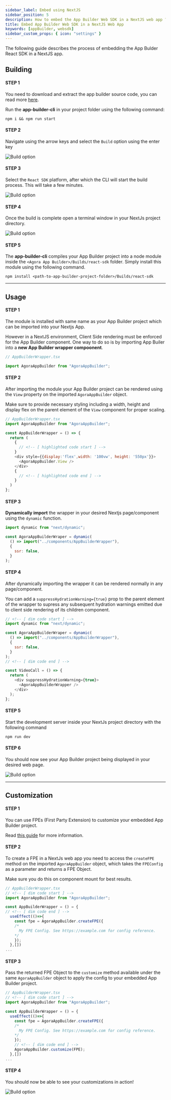 ```yaml
---
sidebar_label: Embed using NextJS
sidebar_position: 5
description: How to embed the App Builder Web SDK in a NextJS web app ?
title: Embed App Builder Web SDK in a NextJS Web App
keywords: [appBuilder, websdk]
sidebar_custom_props: { icon: "settings" }
---
```


The following guide describes the process of embedding the App Bulder React SDK in a NextJS app.

## Building

#### STEP 1

<!-- LHS -->

You need to download and extract the app builder source code, you can read more [here](/turn-key/quickstart).

Run the **app-builder-cli** in your project folder using the following command:

<!-- RHS -->

```shell
npm i && npm run start
```

#### STEP 2

<!-- LHS -->

Navigate using the arrow keys and select the `Build` option using the enter key

<!-- RHS -->

<!-- ![Main menu, Build highlighted screenshot](./1.png) -->
<image alt="Build option" lightImageSrc="sdk/nextjs/1.png" darkImageSrc="sdk/nextjs/1.png" />

#### STEP 3

<!-- LHS -->

Select the `React SDK` platform, after which the CLI will start the build process. This will take a few minutes.

<!-- RHS -->

<!-- ![Build menu, React-SDK highlighted screenshot](./2.png) -->
<image alt="Build option" lightImageSrc="sdk/nextjs/2.png" darkImageSrc="sdk/nextjs/2.png" />

#### STEP 4

<!-- LHS -->

Once the build is complete open a terminal window in your NextJs project directory.

<!-- RHS -->

<!-- ![Terminal window inside Next js project folder](./3.png) -->
<image alt="Build option" lightImageSrc="sdk/nextjs/3.png" darkImageSrc="sdk/nextjs/3.png" />

#### STEP 5

<!-- LHS -->

The **app-builder-cli** compiles your App Builder project into a node module inside the `<Agora App Builder>/Builds/react-sdk` folder. Simply install this module using the following command.

<!-- RHS -->

`npm install <path-to-app-builder-project-folder>/Builds/react-sdk`

---

## Usage

#### STEP 1

<!-- LHS -->

The module is installed with same name as your App Builder project which can be imported into your Nextjs App.

However in a NextJS environment, Client Side rendering must be enforced for the App Builder component. One way to do so is by importing App Builer into a **new App Builder wrapper compoonent**.

<!-- RHS -->

```js
// AppBuilderWrapper.tsx

import AgoraAppBuilder from "AgoraAppBuilder";
```

#### STEP 2

<!-- LHS -->

After importing the module your App Builder project can be rendered using the `View` property on the imported `AgoraAppBuilder` object.

Make sure to provide necessary styling including a width, height and display flex on the parent element of the `View` component for proper scaling.

<!-- RHS -->

```js
// AppBuilderWrapper.tsx
import AgoraAppBuilder from "AgoraAppBuilder";

const AppBuilderWrapper = () => {
  return (
    {
      // <!-- [ highlighted code start ] -->
    }
    <div style={{display:'flex',width: '100vw', height: '550px'}}>
      <AgoraAppBuilder.View />
    </div>
    {
      // <!-- [ highlighted code end ] -->
    }
  )
};
```

#### STEP 3

<!-- LHS -->

**Dynamically import** the wrapper in your desired Nextjs page/component using the `dynamic` function.

<!-- RHS -->

```js
import dynamic from "next/dynamic";

const AgoraAppBuilderWraper = dynamic(
  () => import("../components/AppBuilderWrapper"),
  {
    ssr: false,
  }
);
```

#### STEP 4

<!-- LHS -->

After dynamically importing the wrapper it can be rendered normally in any page/component.

You can add a `suppressHydrationWarning={true}` prop to the parent element of the wrapper to supress any subsequent hydration warnings emitted due to client side rendering of its children component.

<!-- RHS -->

```js
// <!-- [ dim code start ] -->
import dynamic from "next/dynamic";

const AgoraAppBuilderWraper = dynamic(
  () => import("../components/AppBuilderWrapper"),
  {
    ssr: false,
  }
);
// <!-- [ dim code end ] -->

const VideoCall = () => {
  return (
    <div suppressHydrationWarning={true}>
      <AgoraAppBuilderWrapper />
    </div>
  );
};
```

#### STEP 5

<!-- LHS -->

Start the development server inside your NextJs project directory with the following command

<!-- RHS -->

`npm run dev`

#### STEP 6

<!-- LHS -->

You should now see your App Builder project being displayed in your desired web page.

<!-- RHS -->

<!-- ![Website with App Builder embedded](./5.png) -->
<image alt="Build option" lightImageSrc="sdk/nextjs/5.png" darkImageSrc="sdk/nextjs/5.png" />

---

## Customization

#### STEP 1

<!-- LHS -->

You can use FPEs (First Party Extension) to customize your embedded App Builder project.

Read [this guide](/customization-api/quickstart) for more information.

#### STEP 2

<!-- LHS -->

To create a FPE in a NextJs web app you need to access the `createFPE` method on the imported `AgoraAppBuilder` object, which takes the `FPEConfig` as a parameter and returns a FPE Object.

Make sure you do this on component mount for best results.

<!-- RHS -->

```js
// AppBuilderWrapper.tsx
// <!-- [ dim code start ] -->
import AgoraAppBuilder from "AgoraAppBuilder";

const AppBuilderWrapper = () = {
// <!-- [ dim code end ] -->
  useEffect(()=>{
    const fpe = AgoraAppBuilder.createFPE({
    /*
      My FPE Config. See https://example.com for config reference.
    */
    });
  },[])
...
```

#### STEP 3

<!-- LHS -->

Pass the returned FPE Object to the `customize` method available under the same `AgoraAppBuilder` object to apply the config to your embedded App Builder project.

<!-- RHS -->

```js
// AppBuilderWrapper.tsx
// <!-- [ dim code start ] -->
import AgoraAppBuilder from "AgoraAppBuilder";

const AppBuilderWrapper = () = {
  useEffect(()=>{
    const fpe = AgoraAppBuilder.createFPE({
    /*
      My FPE Config. See https://example.com for config reference.
    */
    });
    // <!-- [ dim code end ] -->
    AgoraAppBuilder.customize(FPE);
  },[])
...
```

#### STEP 4

<!-- LHS -->

You should now be able to see your customizations in action!

<!-- RHS -->

<!-- ![Website with App Builder embedded customized](./6.png) -->
<image alt="Build option" lightImageSrc="sdk/nextjs/6.png" darkImageSrc="sdk/nextjs/6.png" />
